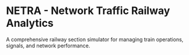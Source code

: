 # NETRA - Network Traffic Railway Analytics

A comprehensive railway section simulator for managing train operations, signals, and network performance.
